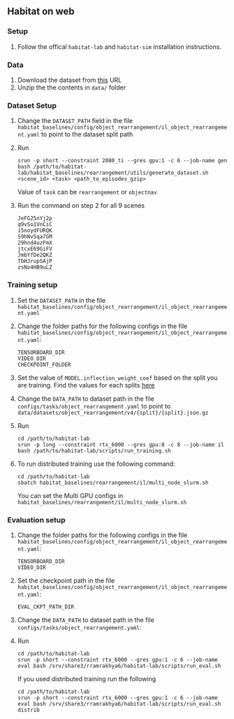 ## Habitat on web

### Setup

1. Follow the offical `habitat-lab` and `habitat-sim` installation instructions.

### Data

1. Download the dataset from [this](https://habitat-on-web.s3.amazonaws.com/data/assets/data.zip) URL
2. Unzip the the contents in `data/` folder

### Dataset Setup
1. Change the `DATASET_PATH` field in the file `habitat_baselines/config/object_rearrangement/il_object_rearrangement.yaml` to point to the dataset split path

2. Run
    ```
    srun -p short --constraint 2080_ti --gres gpu:1 -c 6 --job-name gen bash /path/to/habitat-lab/habitat_baselines/rearrangement/utils/generate_dataset.sh <scene_id> <task> <path_to_episodes_gzip>
    ```
    Value of `task` can be `rearrangement` or `objectnav`

3. Run the command on step 2 for all 9 scenes
    ```
    JeFG25nYj2p
    q9vSo1VnCiC
    i5noydFURQK
    S9hNv5qa7GM
    29hnd4uzFmX
    jtcxE69GiFV
    JmbYfDe2QKZ
    TbHJrupSAjP
    zsNo4HB9uLZ
    ```

### Training setup

1. Set the `DATASET_PATH` in the file `habitat_baselines/config/object_rearrangement/il_object_rearrangement.yaml`

2. Change the folder paths for the following configs in the file `habitat_baselines/config/object_rearrangement/il_object_rearrangement.yaml`:
    ```
    TENSORBOARD_DIR
    VIDEO_DIR
    CHECKPOINT_FOLDER
    ```
3. Set the value of `MODEL.inflection_weight_coef` based on the split you are training. Find the values for each splits [here](https://www.notion.so/ab2173d31ce3425a97a4fad874920b5d?v=65c29317d4494122918b56e63e421dad)

4. Change the `DATA_PATH` to dataset path in the file `configs/tasks/object_rearrangement.yaml` to point to `data/datasets/object_rearrangement/v4/{split}/{split}.json.gz`

5. Run
    ```
    cd /path/to/habitat-lab
    srun -p long --constraint rtx_6000 --gres gpu:8 -c 8 --job-name il bash /path/to/habitat-lab/scripts/run_training.sh
    ```

6. To run distributed training use the following command:
    ```
    cd /path/to/habitat-lab
    sbatch habitat_baselines/rearrangement/il/multi_node_slurm.sh
    ```
    You can set the Multi GPU configs in `habitat_baselines/rearrangement/il/multi_node_slurm.sh`


### Evaluation setup

1. Change the folder paths for the following configs in the file `habitat_baselines/config/object_rearrangement/il_object_rearrangement.yaml`:
    ```
    TENSORBOARD_DIR
    VIDEO_DIR
    ```

2. Set the checkpoint path in the file `habitat_baselines/config/object_rearrangement/il_object_rearrangement.yaml`:
    ```
    EVAL_CKPT_PATH_DIR
    ```

3. Change the `DATA_PATH` to dataset path in the file `configs/tasks/object_rearrangement.yaml`:

4. Run
    ```
    cd /path/to/habitat-lab
    srun -p short --constraint rtx_6000 --gres gpu:1 -c 6 --job-name eval bash /srv/share3/rramrakhya6/habitat-lab/scripts/run_eval.sh
    ```
    
    If you used distributed training run the following
    ```
    cd /path/to/habitat-lab
    srun -p short --constraint rtx_6000 --gres gpu:1 -c 6 --job-name eval bash /srv/share3/rramrakhya6/habitat-lab/scripts/run_eval.sh distrib
    ```
